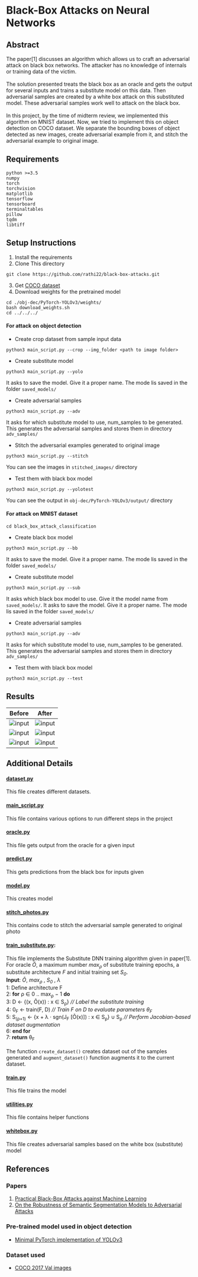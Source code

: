 # Black-Box Attacks on Neural Networks

## Abstract
The paper[1] discusses an algorithm which allows us to craft an adversarial attack on black box networks. The attacker has no knowledge of internals or training data of the victim.
<br><br>
The solution presented treats the black box as an oracle and gets the output for several inputs and trains a substitute model on this data. Then adversarial samples are created by a white box attack on this substituted model. These adversarial samples work well to attack on the black box.
<br><br>
In this project, by the time of midterm review, we implemented this algorithm on MNIST dataset. Now, we tried to implement this on object detection on COCO dataset.
We separate the bounding boxes of object detected as new images, create adversarial example from it, and stitch the adversarial example to original image. 

## Requirements
```
python >=3.5
numpy
torch
torchvision
matplotlib
tensorflow
tensorboard
terminaltables
pillow
tqdm
libtiff
```

## Setup Instructions
1. Install the requirements
2. Clone This directory
```
git clone https://github.com/rathi22/black-box-attacks.git
```
3. Get [COCO dataset](http://images.cocodataset.org/zips/val2017.zip)
4. Download weights for the pretrained model
```
cd ./obj-dec/PyTorch-YOLOv3/weights/
bash download_weights.sh
cd ../../../
```
#### For attack on object detection
* Create crop dataset from sample input data
```
python3 main_script.py --crop --img_folder <path to image folder>
```
* Create substitute model
```
python3 main_script.py --yolo
```
It asks to save the model. Give it a proper name. The mode lis saved in the folder ```saved_models/```
* Create adversarial samples
```
python3 main_script.py --adv
```
It asks for which substitute model to use, num_samples to be generated. This generates the adversarial samples and stores them in directory ```adv_samples/```
* Stitch the adversarial examples generated to original image
```
python3 main_script.py --stitch
```
You can see the images in ```stitched_images/``` directory
* Test them with black box model
```
python3 main_script.py --yolotest
```
You can see the output in ```obj-dec/PyTorch-YOLOv3/output/``` directory
#### For attack on MNIST dataset
```
cd black_box_attack_classification
```
* Create black box model
```
python3 main_script.py --bb
```
It asks to save the model. Give it a proper name. The mode lis saved in the folder ```saved_models/```
* Create substitute model
```
python3 main_script.py --sub
```
It asks which black box model to use. Give it the model name from ```saved_models/```. 
It asks to save the model. Give it a proper name. The mode lis saved in the folder ```saved_models/```
* Create adversarial samples
```
python3 main_script.py --adv
```
It asks for which substitute model to use, num_samples to be generated. This generates the adversarial samples and stores them in directory ```adv_samples/```
* Test them with black box model
```
python3 main_script.py --test
```

## Results
| Before            | After      |
| -------------     |:-------------:|
| ![input](./obj-dec/PyTorch-YOLOv3/working/000000017207.png)      | ![input](./obj-dec/PyTorch-YOLOv3/working/592_5.png)           |
| ![input](./obj-dec/PyTorch-YOLOv3/working/000000018150.png)      | ![input](./obj-dec/PyTorch-YOLOv3/working/627_0.png)           |
| ![input](./obj-dec/PyTorch-YOLOv3/working/000000017714.png)      | ![input](./obj-dec/PyTorch-YOLOv3/working/611_60.png)           |

## Additional Details
#### [dataset.py](dataset.py)
This file creates different datasets.
#### [main_script.py](main_script.py)
This file contains various options to run different steps in the project
#### [oracle.py](oracle.py)
This file gets output from the oracle for a given input
#### [predict.py](predict.py)
This gets predictions from the black box for inputs given
#### [model.py](model.py)
This creates model
#### [stitch_photos.py](stitch_photos)
This contains code to stitch the adversarial sample generated to original photo
#### [train_substitute.py](train_substitute.py):
This file implements the Substitute DNN training algorithm given in paper[1]. <br>
For oracle *Õ*, a maximum number *max<sub>ρ</sub>* of substitute training epochs, a substitute architecture *F* and initial training set *S<sub>0</sub>*.
<br>
**Input**: *Õ*, *max<sub>ρ</sub>* , *S<sub>0</sub>* , *λ*
<br>
1:	Define architecture F
<br>
2:	**for** ρ ∈ 0 .. max<sub>ρ</sub> − 1 **do**
<br>
3:		D ← {(x, Õ(x)) : x ∈ S<sub>ρ</sub>}  *// Label the substitute training*
<br>
4:		0<sub>F</sub> ← train(F, D)  *// Train F on D to evaluate parameters θ<sub>F</sub>*
<br>
5:		S<sub>(ρ+1)</sub> ← {x + λ · sgn(J<sub>F</sub> [Õ(x)]) : x ∈ S<sub>ρ</sub>} ∪ S<sub>ρ</sub> *// Perform Jacobian-based dataset augmentation*
<br>
6:		**end for**
<br>
7:	**return** θ<sub>F</sub>
<br><br>
The function ```create_dataset()``` creates dataset out of the samples generated and ```augment_dataset()``` function augments it to the current dataset.
#### [train.py](train.py)
This file trains the model
#### [utilities.py](utilities.py)
This file contains helper functions 
#### [whitebox.py](whitebox.py)
This file creates adversarial samples based on the white box (substitute) model



## References
### Papers
1. [Practical Black-Box Attacks against Machine Learning](https://arxiv.org/pdf/1602.02697.pdf)
2. [On the Robustness of Semantic Segmentation Models to Adversarial Attacks](https://arxiv.org/pdf/1711.09856.pdf)

### Pre-trained model used in object detection
* [Minimal PyTorch implementation of YOLOv3](https://github.com/eriklindernoren/PyTorch-YOLOv3)

### Dataset used
* [COCO 2017 Val images](http://images.cocodataset.org/zips/val2017.zip)
